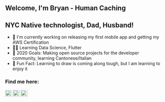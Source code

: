 ## Welcome, I'm Bryan - Human Caching

## NYC Native technologist, Dad, Husband!

- 📱 I'm currently working on releasing my first mobile app and getting my AWS Certification
- 🧑‍🔬 Learning Data Science, Flutter
- 🥅 2020 Goals: Making open source projects for the developer community, learning Cantonese/Italian
- 🎨 Fun Fact: Learning to draw is coming along tough, but I am learning to enjoy it

### Find me here:

[<img align="left" alt="LinkedIn" width="22px" src="https://www.svgrepo.com/show/306342/linkedin.svg" />][linkedin]

[<img align="left" alt="Twitter" width="22px" src="https://www.svgrepo.com/show/56784/twitter.svg" />][twitter]

[<img align="left" alt="Instagram" width="22px" src="https://www.svgrepo.com/show/85611/instagram.svg" />][instagram]

[linkedin]: https://www.linkedin.com/in/human-caching
[twitter]: https://twitter.com/BrileyDeveloper
[instagram]: https://www.instagram.com/human.caching
